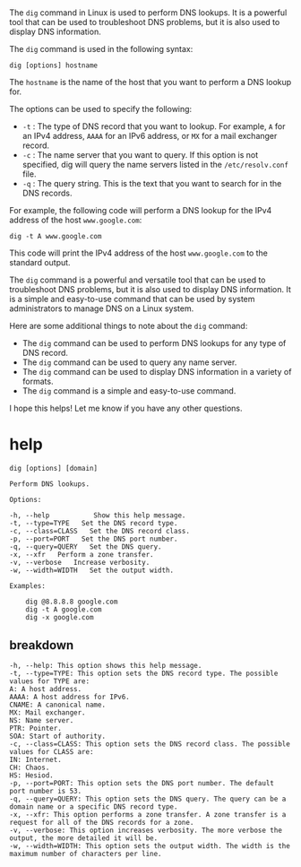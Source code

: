 # 

The `dig` command in Linux is used to perform DNS lookups. It is a powerful tool that can be used to troubleshoot DNS problems, but it is also used to display DNS information.

The `dig` command is used in the following syntax:

```
dig [options] hostname
```

The `hostname` is the name of the host that you want to perform a DNS lookup for.

The options can be used to specify the following:

* `-t` : The type of DNS record that you want to lookup. For example, `A` for an IPv4 address, `AAAA` for an IPv6 address, or `MX` for a mail exchanger record.
* `-c` : The name server that you want to query. If this option is not specified, dig will query the name servers listed in the `/etc/resolv.conf` file.
* `-q` : The query string. This is the text that you want to search for in the DNS records.

For example, the following code will perform a DNS lookup for the IPv4 address of the host `www.google.com`:

```
dig -t A www.google.com
```

This code will print the IPv4 address of the host `www.google.com` to the standard output.

The `dig` command is a powerful and versatile tool that can be used to troubleshoot DNS problems, but it is also used to display DNS information. It is a simple and easy-to-use command that can be used by system administrators to manage DNS on a Linux system.

Here are some additional things to note about the `dig` command:

* The `dig` command can be used to perform DNS lookups for any type of DNS record.
* The `dig` command can be used to query any name server.
* The `dig` command can be used to display DNS information in a variety of formats.
* The `dig` command is a simple and easy-to-use command.

I hope this helps! Let me know if you have any other questions.

# help
```
dig [options] [domain]

Perform DNS lookups.

Options:

-h, --help           Show this help message.
-t, --type=TYPE   Set the DNS record type.
-c, --class=CLASS   Set the DNS record class.
-p, --port=PORT   Set the DNS port number.
-q, --query=QUERY   Set the DNS query.
-x, --xfr   Perform a zone transfer.
-v, --verbose   Increase verbosity.
-w, --width=WIDTH   Set the output width.

Examples:

    dig @8.8.8.8 google.com
    dig -t A google.com
    dig -x google.com
```

## breakdown

```
-h, --help: This option shows this help message.
-t, --type=TYPE: This option sets the DNS record type. The possible values for TYPE are:
A: A host address.
AAAA: A host address for IPv6.
CNAME: A canonical name.
MX: Mail exchanger.
NS: Name server.
PTR: Pointer.
SOA: Start of authority.
-c, --class=CLASS: This option sets the DNS record class. The possible values for CLASS are:
IN: Internet.
CH: Chaos.
HS: Hesiod.
-p, --port=PORT: This option sets the DNS port number. The default port number is 53.
-q, --query=QUERY: This option sets the DNS query. The query can be a domain name or a specific DNS record type.
-x, --xfr: This option performs a zone transfer. A zone transfer is a request for all of the DNS records for a zone.
-v, --verbose: This option increases verbosity. The more verbose the output, the more detailed it will be.
-w, --width=WIDTH: This option sets the output width. The width is the maximum number of characters per line.
```
